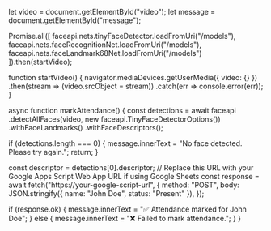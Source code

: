let video = document.getElementById("video");
let message = document.getElementById("message");

Promise.all([
  faceapi.nets.tinyFaceDetector.loadFromUri("/models"),
  faceapi.nets.faceRecognitionNet.loadFromUri("/models"),
  faceapi.nets.faceLandmark68Net.loadFromUri("/models")
]).then(startVideo);

function startVideo() {
  navigator.mediaDevices.getUserMedia({ video: {} })
    .then(stream => (video.srcObject = stream))
    .catch(err => console.error(err));
}

async function markAttendance() {
  const detections = await faceapi
    .detectAllFaces(video, new faceapi.TinyFaceDetectorOptions())
    .withFaceLandmarks()
    .withFaceDescriptors();

  if (detections.length === 0) {
    message.innerText = "No face detected. Please try again.";
    return;
  }

  const descriptor = detections[0].descriptor;
  // Replace this URL with your Google Apps Script Web App URL if using Google Sheets
  const response = await fetch("https://your-google-script-url", {
    method: "POST",
    body: JSON.stringify({ name: "John Doe", status: "Present" }),
  });

  if (response.ok) {
    message.innerText = "✅ Attendance marked for John Doe";
  } else {
    message.innerText = "❌ Failed to mark attendance.";
  }
}

